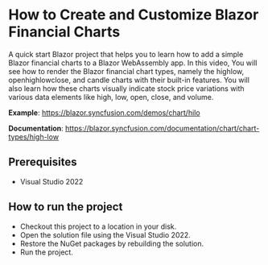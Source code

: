 # How to Create and Customize Blazor Financial Charts

A quick start Blazor project that helps you to learn how to add a simple Blazor financial charts to a Blazor WebAssembly app. In this video, You will see how to render the Blazor financial chart types, namely the highlow, openhighlowclose, and candle charts with their built-in features. You will also learn how these charts visually indicate stock price variations with various data elements like high, low, open, close, and volume.

**Example**: https://blazor.syncfusion.com/demos/chart/hilo  

**Documentation**: https://blazor.syncfusion.com/documentation/chart/chart-types/high-low 

## Prerequisites

* Visual Studio 2022

## How to run the project

* Checkout this project to a location in your disk.
* Open the solution file using the Visual Studio 2022.
* Restore the NuGet packages by rebuilding the solution.
* Run the project.
